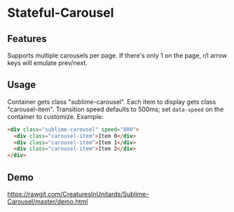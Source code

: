 # Stateful-Carousel

## Features
Supports multiple carousels per page. If there's only 1 on the page, r/l arrow keys will emulate prev/next.

## Usage
Container gets class "sublime-carousel". Each item to display gets class "carousel-item". Transition speed defaults to 500ms; set ```data-speed``` on the container to customize. Example:

```html
<div class="sublime-carousel" speed="800">
  <div class="carousel-item">Item 0</div>
  <div class="carousel-item">Item 1</div>
  <div class="carousel-item">Item 2</div>
</div>
```

## Demo
https://rawgit.com/CreaturesInUnitards/Sublime-Carousel/master/demo.html
